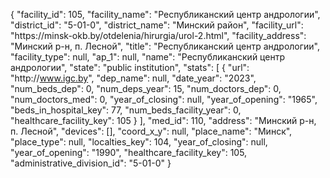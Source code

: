 {
    "facility_id": 105,
    "facility_name": "Республиканский центр андрологии",
    "district_id": "5-01-0",
    "district_name": "Минский район",
    "facility_url": "https:\/\/minsk-okb.by\/otdelenia\/hirurgia\/urol-2.html",
    "facility_address": "Минский р-н, п. Лесной",
    "title": "Республиканский центр андрологии",
    "facility_type": null,
    "ap_1": null,
    "name": "Республиканский центр андрологии",
    "state": "public institution",
    "stats": [
        {
            "url": "http:\/\/www.igc.by",
            "dep_name": null,
            "date_year": "2023",
            "num_beds_dep": 0,
            "num_deps_year": 15,
            "num_doctors_dep": 0,
            "num_doctors_med": 0,
            "year_of_closing": null,
            "year_of_opening": "1965",
            "beds_in_hospital_key": 77,
            "num_beds_facility_year": 0,
            "healthcare_facility_key": 105
        }
    ],
    "med_id": 110,
    "address": "Минский р-н, п. Лесной",
    "devices": [],
    "coord_x_y": null,
    "place_name": "Минск",
    "place_type": null,
    "localties_key": 104,
    "year_of_closing": null,
    "year_of_opening": "1990",
    "healthcare_facility_key": 105,
    "administrative_division_id": "5-01-0"
}